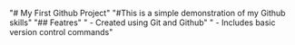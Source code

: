"# My First Github Project" 
"#This is a simple demonstration of my Github skills" 
"## Featres" 
" - Created using Git and Github" 
" - Includes basic version control commands" 

